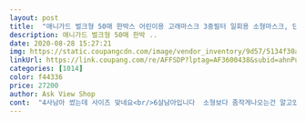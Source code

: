 ```yaml
---
layout: post 
title:  "애니가드 벌크형 50매 한박스 어린이용 고래마스크 3중필터 일회용 소형마스크, 단일상품" 
description: 애니가드 벌크형 50매 한박 ..
date: 2020-08-28 15:27:21 
img: https://static.coupangcdn.com/image/vendor_inventory/9d57/5134f30a3523ee022ff485a8176e9393d936b43ad25ed8747ed09fe007a0.jpg 
linkUrl: https://link.coupang.com/re/AFFSDP?lptag=AF3600438&subid=ahnPublicAsk&pageKey=1675920385&itemId=2855277435&vendorItemId=70844585332&traceid=V0-113-0460c662275c1258 
categories: [1014] 
color: f44336 
price: 27200 
author: Ask View Shop 
cont:  "4사남아 썼는데 사이즈 맞네요<br/>6살남아입니다  소형보다 좀작게나오는건 알고있었기에<br/>가격이적당한겉아서사봤어요.<br/>배송은빠르고겉박스는잘되어있었지만.<br/>본상품은조금찢어져있네요.<br/>하지만속마스크는포장잘되어있습니다.<br/>갯수도맞겠죠^^<br/>고래마스크드뎌구매해보네요<br/>냄새는 나지않아서 좋아요<br/>보통 소형마스크 끈조절해야하는아이인데<br/>사이즈를정확히확인안한제잘못도밌지만 상품평에 6살도적당하다하여 또 얼굴이많이작은편인아이라주문했네요<br/>앤그냥작습니다<br/>일단6살평균보다작은우리아이한테도작습니다<br/>지금은 더운듯해 선선해지면 쓰려구합니다<br/>" 
---
```

